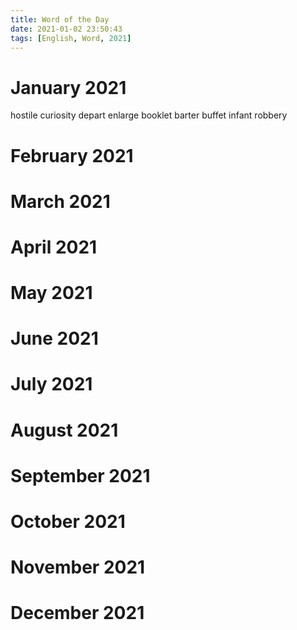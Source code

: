 ```yaml
---
title: Word of the Day
date: 2021-01-02 23:50:43
tags: [English, Word, 2021]
---
```


# January 2021

hostile curiosity depart enlarge booklet barter buffet 
infant robbery

# February 2021


# March 2021


# April 2021


# May 2021


# June 2021


# July 2021


# August 2021


# September 2021


# October 2021


# November 2021


# December 2021
